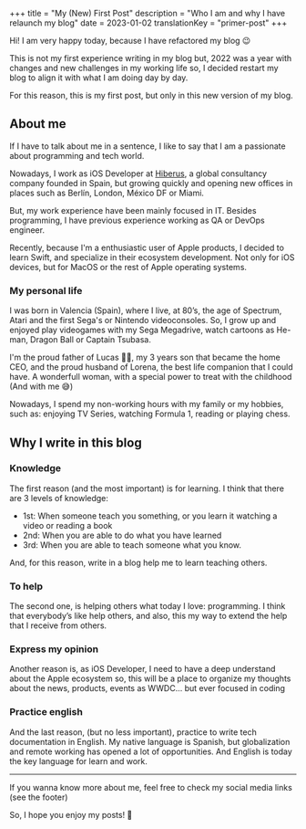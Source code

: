 +++
title = "My (New) First Post"
description = "Who I am and why I have relaunch my blog"
date = 2023-01-02
translationKey = "primer-post"
+++

Hi! I am very happy today, because I have refactored my blog 😉

This is not my first experience writing in my blog but, 2022 was a year with changes and new challenges in my working life so, I decided restart my blog to align it with what I am doing day by day.

For this reason, this is my first post, but only in this new version of my blog.

## About me
If I have to talk about me in a sentence, I like to say that I am a passionate about programming and tech world.

Nowadays, I work as iOS Developer at [Hiberus](http://www.hiberus.com), a global consultancy company founded in Spain, but growing quickly and opening new offices in places such as Berlín, London, México DF or Miami.

But, my work experience have been mainly focused in IT. Besides programming, I have previous experience working as QA or DevOps engineer. 

Recently, because I'm a enthusiastic user of Apple products, I decided to learn Swift, and specialize in their ecosystem development. Not only for iOS devices, but for MacOS or the rest of Apple operating systems.

### My personal life
I was born in Valencia (Spain), where I live, at 80’s, the age of Spectrum, Atari and the first Sega's or Nintendo videoconsoles. So, I grow up and enjoyed play videogames with my Sega Megadrive, watch cartoons as He-man, Dragon Ball or Captain Tsubasa.

I'm the proud father of Lucas 👶🏻, my 3 years son that became the home CEO, and the proud husband of Lorena, the best life companion that I could have. A wonderfull woman, with a special power to treat with the childhood (And with me 😅)

Nowadays, I spend my non-working hours with my family or my hobbies, such as: enjoying TV Series, watching Formula 1, reading or playing chess.

## Why I write in this blog
### Knowledge
The first reason (and the most important) is for learning.
I think that there are 3 levels of knowledge:
- 1st: When someone teach you something, or you learn it watching a video or reading a book
- 2nd: When you are able to do what you have learned
- 3rd: When you are able to teach someone what you know.

And, for this reason, write in a blog help me to learn teaching others.

### To help
The second one, is helping others what today I love: programming. I think that everybody’s like help others, and also, this my way to extend the help that I receive from others.

### Express my opinion
Another reason is, as iOS Developer, I need to have a deep understand about the Apple ecosystem so, this will be a place to organize my thoughts about the news, products, events as WWDC… but ever focused in coding

### Practice english
And the last reason, (but no less important), practice to write tech documentation in English. My native language is Spanish, but globalization and remote working has opened a lot of opportunities. And English is today the key language for learn and work.  

---

If you wanna know more about me, feel free to check my social media links (see the footer)

So, I hope you enjoy my posts! 🙂
